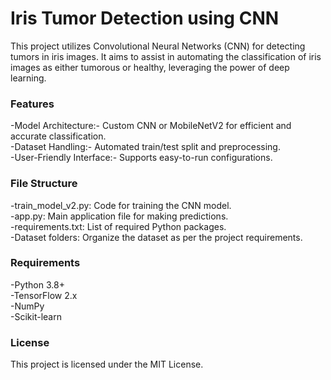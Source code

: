 <h1>Iris Tumor Detection using CNN</h1>
This project utilizes Convolutional Neural Networks (CNN) for detecting tumors in iris images. It aims to assist in automating the classification of iris images as either tumorous or healthy, leveraging the power of deep learning.
<br>

<h3>Features</h3>
-Model Architecture:-  Custom CNN or MobileNetV2 for efficient and accurate classification.<br>
-Dataset Handling:-  Automated train/test split and preprocessing.<br>
-User-Friendly Interface:-  Supports easy-to-run configurations.<br>

<h3>File Structure</h3>
-train_model_v2.py: Code for training the CNN model.<br>
-app.py: Main application file for making predictions.<br>
-requirements.txt: List of required Python packages.<br>
-Dataset folders: Organize the dataset as per the project requirements.<br>

<h3>Requirements</h3>
-Python 3.8+<br>
-TensorFlow 2.x<br>
-NumPy<br>
-Scikit-learn<br>


<h3>License</h3>
This project is licensed under the MIT License.

